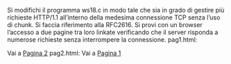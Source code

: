 Si modifichi il programma ​ws18.c in modo tale che sia in grado di gestire più richieste HTTP/1.1 all’interno della
medesima connessione TCP senza l’uso di chunk.
Si faccia riferimento alla ​RFC2616​.
Si provi con un browser l’accesso a due pagine tra loro linkate verificando che il server risponda a numerose
richieste senza interrompere la connessione.
pag1.html:
<html>Vai a <A HREF=”pag2.html”>Pagina 2</A></html>
pag2.html:
<html>Vai a <A HREF=”pag1.html”>Pagina 1</A></html>

